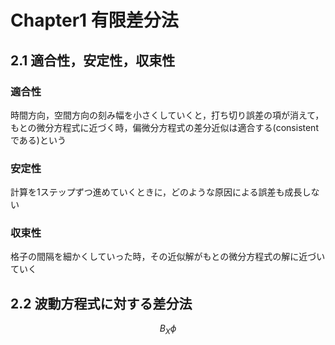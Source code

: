 # Chapter1 有限差分法

## 2.1 適合性，安定性，収束性

### 適合性

時間方向，空間方向の刻み幅を小さくしていくと，打ち切り誤差の項が消えて，もとの微分方程式に近づく時，偏微分方程式の差分近似は適合する(consistentである)という

### 安定性

計算を1ステップずつ進めていくときに，どのような原因による誤差も成長しない

### 収束性

格子の間隔を細かくしていった時，その近似解がもとの微分方程式の解に近づいていく

## 2.2 波動方程式に対する差分法

$$
B_X \phi
$$
